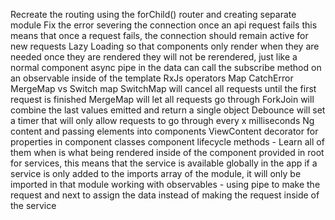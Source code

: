 
Recreate the routing using the forChild() router and creating separate module
Fix the error severing the connection once an api request fails
this means that once a request fails, the connection should remain active for new requests
Lazy Loading so that components only render when they are needed
once they are rendered they will not be rerendered, just like a normal component
async pipe in the data can call the subscribe method on an observable inside of the template
RxJs operators
Map
CatchError
MergeMap vs Switch map
SwitchMap will cancel all requests until the first request is finished
MergeMap will let all requests go through
ForkJoin will combine the last values emitted and return a single object 
Debounce will set a timer that will only allow requests to go through every x milliseconds
Ng content and passing elements into components
ViewContent decorator for properties in component classes
component lifecycle methods - Learn all of them
when is what being rendered inside of the component
provided in root for services, this means that the service is available globally in the app
if a service is only added to the imports array of the module, it will only be imported in that module
working with observables - using pipe to make the request and next to assign the data instead of making the request inside of the service


